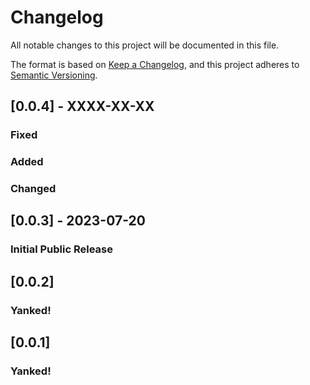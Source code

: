 # Changelog

All notable changes to this project will be documented in this file.

The format is based on [Keep a Changelog](https://keepachangelog.com/en/1.0.0/),
and this project adheres to [Semantic Versioning](https://semver.org/spec/v2.0.0.html).

## [0.0.4] - XXXX-XX-XX

### Fixed

### Added

### Changed

## [0.0.3] - 2023-07-20

### Initial Public Release

## [0.0.2] 

### Yanked!

## [0.0.1] 

### Yanked!
